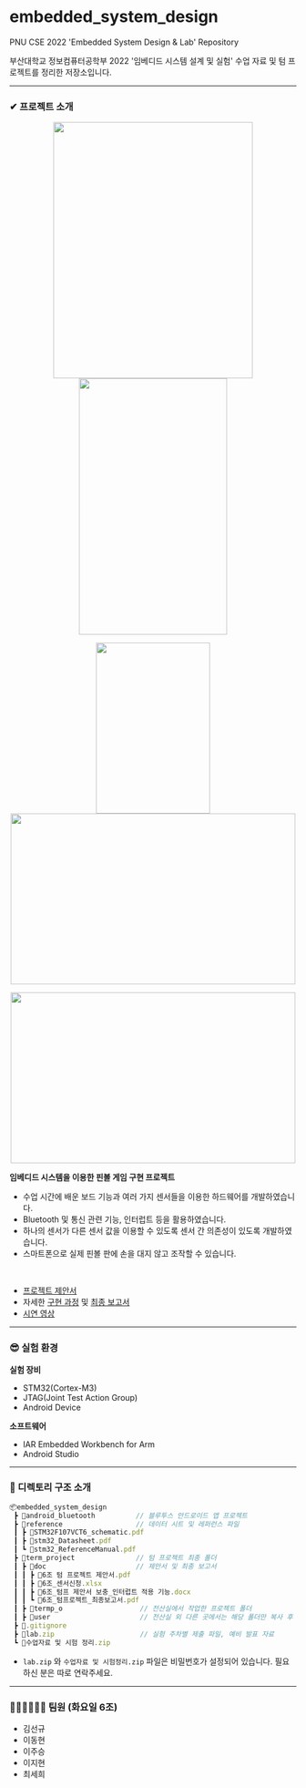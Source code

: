 # embedded_system_design
PNU CSE 2022 'Embedded System Design & Lab' Repository

부산대학교 정보컴퓨터공학부 2022 '임베디드 시스템 설계 및 실험' 수업 자료 및 텀 프로젝트를 정리한 저장소입니다.

***

### ✔ 프로젝트 소개

<p align="center"><img src="https://user-images.githubusercontent.com/78337522/211184217-bed483a1-86fa-458c-8043-fb45cc59dadf.jpg" width="350" height="450"/><img src="https://user-images.githubusercontent.com/78337522/211184210-dbc1495f-2377-435e-9da3-69434674df18.jpg" width="260" height="450"/></p>
<p align="center"><img src="https://user-images.githubusercontent.com/78337522/211187073-ea6c0848-aee0-4185-9167-d3d0075d0f29.gif" width="200" height="300"/><img src="https://user-images.githubusercontent.com/78337522/211187376-79f12906-a77e-477e-8272-9dcb4f398b08.gif" width="500" height="300"/></p>
<p align="center"><img src="https://user-images.githubusercontent.com/78337522/211187568-06748f06-8ede-4795-a332-f3368dc3d01d.gif" width="500" height="300"/></p>


**임베디드 시스템을 이용한 핀볼 게임 구현 프로젝트**
- 수업 시간에 배운 보드 기능과 여러 가지 센서들을 이용한 하드웨어를 개발하였습니다.
- Bluetooth 및 통신 관련 기능, 인터럽트 등을 활용하였습니다.
- 하나의 센서가 다른 센서 값을 이용할 수 있도록 센서 간 의존성이 있도록 개발하였습니다.
- 스마트폰으로 실제 핀볼 판에 손을 대지 않고 조작할 수 있습니다.
<br>

- [프로젝트 제안서](term_project/doc/6%EC%A1%B0%20%ED%85%80%20%ED%94%84%EB%A1%9C%EC%A0%9D%ED%8A%B8%20%EC%A0%9C%EC%95%88%EC%84%9C.pdf)
- 자세한 [구현 과정](term_project/progress.md) 및 [최종 보고서](term_project/doc/6조_텀프로젝트_최종보고서.pdf)
- [시연 영상](https://drive.google.com/drive/folders/1gqu4sN3soiElaZDJ48mgq3Tf-cr_iFLQ?usp=sharing)

***

### 😎 실험 환경

**실험 장비**

- STM32(Cortex-M3)
- JTAG(Joint Test Action Group)
- Android Device

**소프트웨어**
- IAR Embedded Workbench for Arm
- Android Studio

***

### 📌 디렉토리 구조 소개
```javascript
📦embedded_system_design
 ┣ 📂android_bluetooth          // 블루투스 안드로이드 앱 프로젝트
 ┣ 📂reference                  // 데이터 시트 및 레퍼런스 파일
 ┃ ┣ 📜STM32F107VCT6_schematic.pdf
 ┃ ┣ 📜stm32_Datasheet.pdf
 ┃ ┗ 📜stm32_ReferenceManual.pdf
 ┣ 📂term_project               // 텀 프로젝트 최종 폴더
 ┃ ┣ 📂doc                      // 제안서 및 최종 보고서
 ┃ ┃ ┣ 📜6조 텀 프로젝트 제안서.pdf
 ┃ ┃ ┣ 📜6조_센서신청.xlsx
 ┃ ┃ ┣ 📜6조_텀프 제안서 보충_인터럽트 적용 기능.docx
 ┃ ┃ ┗ 📜6조_텀프로젝트_최종보고서.pdf
 ┃ ┣ 📂termp_o                   // 전산실에서 작업한 프로젝트 폴더
 ┃ ┣ 📂user                      // 전산실 외 다른 곳에서는 해당 폴더만 복사 후 새 프로젝트에 파일을 따로 추가해주세요 (버전 차이)
 ┣ 📜.gitignore
 ┣ 📜lab.zip                     // 실험 주차별 제출 파일, 예비 발표 자료
 ┗ 📜수업자료 및 시험 정리.zip
```

- `lab.zip` 와 `수업자료 및 시험정리.zip` 파일은 비밀번호가 설정되어 있습니다. 필요하신 분은 따로 연락주세요.


***

### 👩🏻‍💻👨🏻‍💻 팀원 (화요일 6조)
- 김선규
- 이동현
- 이주승
- 이지현
- 최세희
